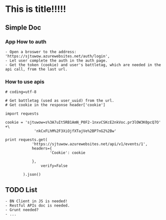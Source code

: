 # This is title!!!!!

## Simple Doc

### App How to auth

    - Open a broswer to the address: 'https://sjtuwow.azurewebsites.net/auth/login',
    - Let user complete the auth in the auth page.
    - Get the token (cookie) and user's battletag, which are needed in the api call, from the last url.

### How to use apis

    # coding=utf-8

    # Get battletag (used as user_uuid) from the url.
    # Get cookie in the response header['cookie']

    import requests

    cookie = 'sjtuwow=s%3A7uIt5RB1AmN_P0F2-1nxvCSKcE2nkVoc.pr3lOW3K0pcQ7O' +\
                 'nkCxFLhM%2F3XiOjfXTajVe%2BP7nG2%2Bw'

    print requests.get(
                'https://sjtuwow.azurewebsites.net/api/v1/events/1',
                headers={
                        'Cookie': cookie
                            
                },
                    verify=False

            ).json()


## TODO List

    - BN Client in JS is needed!
    - Restful APIs doc is needed.
    - Grunt needed?
    - ...


